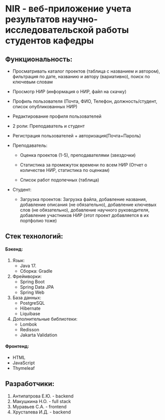 # NIR - веб-приложение учета результатов научно-исследовательской работы студентов кафедры

## Функциональность:

- Просматривать каталог проектов (таблица с названием и автором), фильтрация по
  дате, названию и автору (вариативно), поиск по ключевым словам
  
- Просмотр НИР (информация о НИР, файл на скачку)
  
- Профиль пользователя (Почта, ФИО, Телефон, должность/студент, список
  опубликованных НИР)
  
- Редактирование профиля пользователей
  
- 2 роли: Преподаватель и студент
  
- Регистрация пользователей + авторизация(Почта+Пароль)
  
- Преподаватель:

  - Оценка проектов (1-5), преподавателями (звездочки)
  
  - Статистика за промежуток времени по всем НИР (Отчет о количестве НИР, статистика
    по оценкам)
  
  - Список работ подопечных (таблица)
  
- Студент:
  
  - Загрузка проектов:
    Загрузка файла,
    добавление названия,
    добавление описания (не обязательно),
    добавление ключевых слов (не обязательно),
    добавление научного руководителя,
    добавление участников НИР (этот проект добавляется в их портфолио тоже)


## Стек технологий:
#### Бэкенд:
1. Язык:
   - Java 17.
   - Сборка: Gradle
2. Фреймворки:
   - Spring Boot
   - Spring Data JPA
   - Spring Web
3. База данных:
   - PostgreSQL
   - Hibernate
   - Liquibase
4. Дополнительные библиотеки:
   - Lombok
   - Redisson 
   - Jakarta Validation

#### Фронтенд:

- HTML
- JavaScript
- Thymeleaf

## Разработчики:
1. Антипатрова Е.Ю. - backend
2. Макушкина Н.О. - full stack
3. Муравьев С.А. - frontend
4. Хрусталева И.Д. - backend